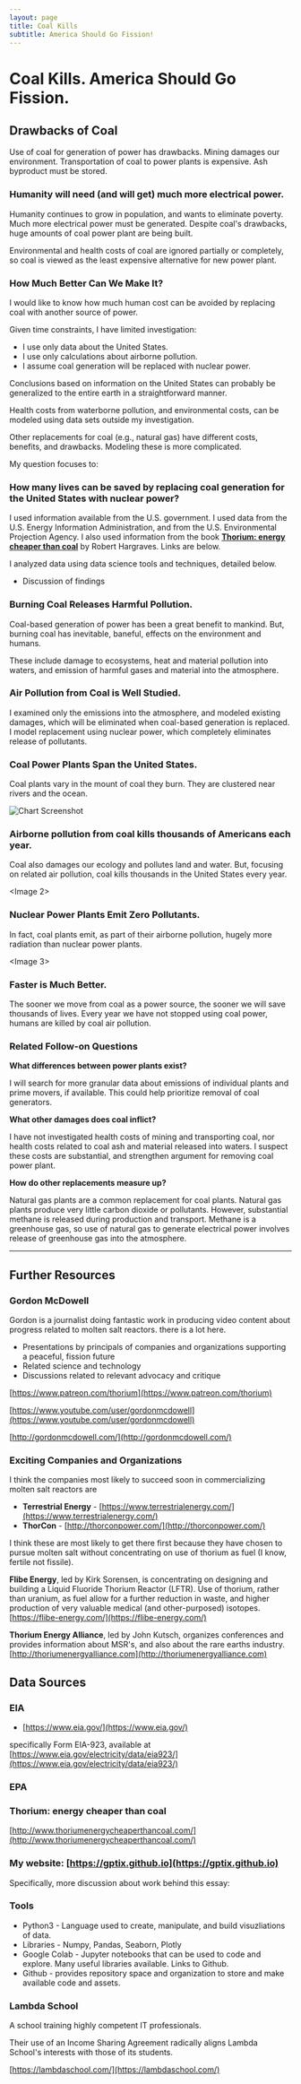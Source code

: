 ```yaml
---
layout: page
title: Coal Kills
subtitle: America Should Go Fission!
---
```

# Coal Kills. America Should Go Fission.

## Drawbacks of Coal

Use of coal for generation of power has drawbacks. Mining damages our environment. Transportation of coal to power plants is expensive. Ash byproduct must be stored.

### Humanity will need (and will get) much more electrical power.

Humanity continues to grow in population, and wants to eliminate poverty. Much more electrical power must be generated. Despite coal's drawbacks, huge amounts of coal power plant are being built. 

Environmental and health costs of coal are ignored partially or completely, so coal is viewed as the least expensive alternative for new power plant.

### How Much Better Can We Make It?

I would like to know how much human cost can be avoided by replacing coal with another source of power. 

Given time constraints, I have limited investigation:
- I use only data about the United States.
- I use only calculations about airborne pollution.
- I assume coal generation will be replaced with nuclear power.

Conclusions based on information on the United States can probably be generalized to the entire earth in a straightforward manner.

Health costs from waterborne pollution, and environmental costs, can be modeled using data sets outside my investigation.

Other replacements for coal (e.g., natural gas) have different costs, benefits, and drawbacks. Modeling these is more complicated.

My question focuses to:

### How many lives can be saved by replacing coal generation for the United States with nuclear power?

I used information available from the U.S. government. I used data from the U.S. Energy Information Administration, and from the U.S. Environmental Projection Agency. I also used information from the book [__Thorium: energy cheaper than coal__](http://www.thoriumenergycheaperthancoal.com/) by Robert Hargraves. Links are below.

I analyzed data using data science tools and techniques, detailed below.
 
* Discussion of findings

### Burning Coal Releases Harmful Pollution.
Coal-based generation of power has been a great benefit to mankind. But, burning coal has inevitable, baneful, effects on the environment and humans. 

These include damage to ecosystems, heat and material pollution into waters, and emission of harmful gases and material into the atmosphere.

### Air Pollution from Coal is Well Studied.
I examined only the emissions into the atmosphere, and modeled existing damages, which will be eliminated when coal-based generation is replaced. I model replacement using nuclear power, which completely eliminates release of pollutants.

### Coal Power Plants Span the United States.

Coal plants vary in the mount of coal they burn. They are clustered near rivers and the ocean.

![Chart Screenshot](https://raw.githubusercontent.com/gptix/data-visualization/master/Coal_Plants_US_2018.png)

### Airborne pollution from coal kills thousands of Americans each year.

Coal also damages our ecology and pollutes land and water. But, focusing on related air pollution, coal kills thousands in the United States every year.

<Image 2>

### Nuclear Power Plants Emit Zero Pollutants.

In fact, coal plants emit, as part of their airborne pollution, hugely more radiation than nuclear power plants.

<Image 3>

### Faster is Much Better.

The sooner we move from coal as a power source, the sooner we will save thousands of lives. Every year we have not stopped using coal power, humans are killed by coal air pollution.

### Related Follow-on Questions

**What differences between power plants exist?**

I will search for more granular data about emissions of individual plants and prime movers, if available. This could help prioritize removal of coal generators.

**What other damages does coal inflict?**

I have not investigated health costs of mining and transporting coal, nor health costs related to coal ash and material released into waters. I suspect these costs are substantial, and strengthen argument for removing coal power plant.

**How do other replacements measure up?**

Natural gas plants are a common replacement for coal plants. Natural gas plants produce very little carbon dioxide or pollutants. However, substantial methane is released during production and transport. Methane is a greenhouse gas, so use of natural gas to generate electrical power involves release of greenhouse gas into the atmosphere.

---
## Further Resources

### Gordon McDowell

Gordon is a journalist doing fantastic work in producing video content about progress related to molten salt reactors. there is a lot here. 
- Presentations by principals of companies and organizations supporting a peaceful, fission future
- Related science and technology
- Discussions related to relevant advocacy and critique

[https://www.patreon.com/thorium](https://www.patreon.com/thorium)

[https://www.youtube.com/user/gordonmcdowell](https://www.youtube.com/user/gordonmcdowell)

[http://gordonmcdowell.com/](http://gordonmcdowell.com/)

### Exciting Companies and Organizations
I think the companies most likely to succeed soon in commercializing molten salt reactors are
- **Terrestrial Energy** - [https://www.terrestrialenergy.com/](https://www.terrestrialenergy.com/) 
- **ThorCon** - [http://thorconpower.com/](http://thorconpower.com/)

I think these are most likely to get there first because they have chosen to pursue molten salt without concentrating on use of thorium as fuel (I know, fertile not fissile).

**Flibe Energy**, led by Kirk Sorensen, is concentrating on designing and building a Liquid Fluoride Thorium Reactor (LFTR). Use of thorium, rather than uranium, as fuel allow for a further reduction in waste, and higher production of very valuable medical (and other-purposed) isotopes.
[https://flibe-energy.com/](https://flibe-energy.com/)

**Thorium Energy Alliance**, led by John Kutsch, organizes conferences and provides information about MSR's, and also about the rare earths industry.
[http://thoriumenergyalliance.com](http://thoriumenergyalliance.com)

## Data Sources
### EIA
- [https://www.eia.gov/](https://www.eia.gov/)

specifically Form EIA-923, available at [https://www.eia.gov/electricity/data/eia923/](https://www.eia.gov/electricity/data/eia923/)

### EPA

### Thorium: energy cheaper than coal
[http://www.thoriumenergycheaperthancoal.com/](http://www.thoriumenergycheaperthancoal.com/)


### My website: [https://gptix.github.io](https://gptix.github.io)
Specifically, more discussion about work behind this essay: 

### Tools
- Python3 - Language used to create, manipulate, and build visuzliations of data.
- Libraries - Numpy, Pandas, Seaborn, Plotly
- Google Colab - Jupyter notebooks that can be used to code and explore. Many useful libraries available. Links to Github.
- Github - provides repository space and organization to store and make available code and assets.

### Lambda School
A school training highly competent IT professionals. 

Their use of an Income Sharing Agreement radically aligns Lambda School's interests with those of its students.

[https://lambdaschool.com/](https://lambdaschool.com/)
